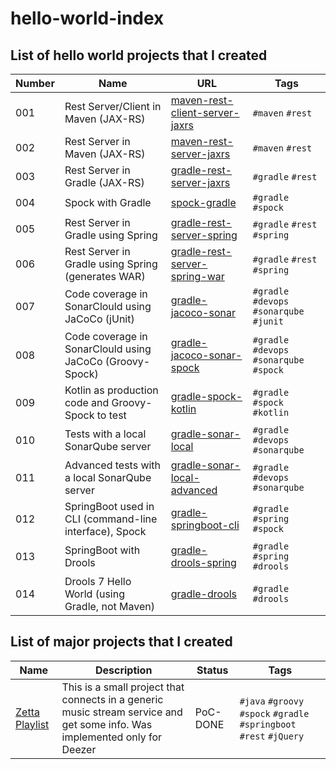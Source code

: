 # hello-world-index

## List of hello world projects that I created

| Number    | Name                                                      | URL                                                                                           | Tags                                      |
| ---       | ---                                                       | ---                                                                                           | ---                                       |
| 001       | Rest Server/Client in Maven (JAX-RS)                      | [maven-rest-client-server-jaxrs](https://github.com/topera/maven-rest-client-server-jaxrs)    | `#maven` `#rest`                          |
| 002       | Rest Server in Maven (JAX-RS)                             | [maven-rest-server-jaxrs](https://github.com/topera/maven-rest-server-jaxrs)                  | `#maven` `#rest`                          |
| 003       | Rest Server in Gradle (JAX-RS)                            | [gradle-rest-server-jaxrs](https://github.com/topera/gradle-rest-server-jaxrs)                | `#gradle` `#rest`                         |
| 004       | Spock with Gradle                                         | [spock-gradle](https://github.com/topera/gradle-spock)                                        | `#gradle` `#spock`                        |
| 005       | Rest Server in Gradle using Spring                        | [gradle-rest-server-spring](https://github.com/topera/gradle-rest-server-spring)              | `#gradle` `#rest` `#spring`               |
| 006       | Rest Server in Gradle using Spring (generates WAR)        | [gradle-rest-server-spring-war](https://github.com/topera/gradle-rest-server-spring-war)      | `#gradle` `#rest` `#spring`               |
| 007       | Code coverage in SonarClould using JaCoCo (jUnit)         | [gradle-jacoco-sonar](https://github.com/topera/gradle-jacoco-sonar)                          | `#gradle` `#devops` `#sonarqube` `#junit` |
| 008       | Code coverage in SonarClould using JaCoCo (Groovy-Spock)  | [gradle-jacoco-sonar-spock](https://github.com/topera/gradle-jacoco-sonar-spock)              | `#gradle` `#devops` `#sonarqube` `#spock` |
| 009       | Kotlin as production code and Groovy-Spock to test        | [gradle-spock-kotlin](https://github.com/topera/gradle-spock-kotlin)                          | `#gradle` `#spock` `#kotlin`              |
| 010       | Tests with a local SonarQube server                       | [gradle-sonar-local](https://github.com/topera/gradle-sonar-local)                            | `#gradle` `#devops` `#sonarqube`          |
| 011       | Advanced tests with a local SonarQube server              | [gradle-sonar-local-advanced](https://github.com/topera/gradle-sonar-local-advanced)          | `#gradle` `#devops` `#sonarqube`          |
| 012       | SpringBoot used in CLI (command-line interface), Spock    | [gradle-springboot-cli](https://github.com/topera/gradle-springboot-cli)                      | `#gradle` `#spring` `#spock`              |
| 013       | SpringBoot with Drools                                    | [gradle-drools-spring](https://github.com/topera/gradle-drools-spring)                        | `#gradle` `#spring` `#drools`             |
| 014       | Drools 7 Hello World (using Gradle, not Maven)            | [gradle-drools](https://github.com/topera/gradle-drools)                                      | `#gradle` `#drools`                       |

## List of major projects that I created

| Name                                                          | Description                                                                                                                   | Status    | Tags                                                                  |
| ---                                                           | ---                                                                                                                           | ---       | ---                                                                   |
| [Zetta Playlist](https://github.com/topera/zetta-playlist)    | This is a small project that connects in a generic music stream service and get some info. Was implemented only for Deezer    | PoC-DONE  | `#java` `#groovy` `#spock` `#gradle` `#springboot` `#rest` `#jQuery`  |
